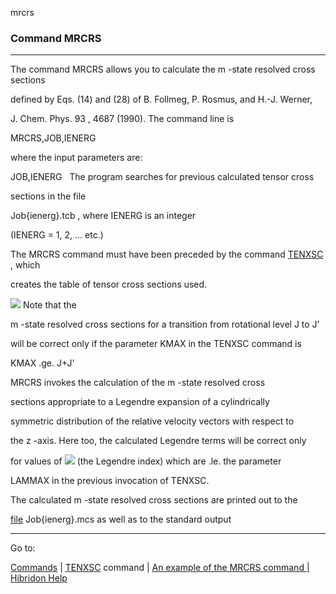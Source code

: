 mrcrs


###   Command MRCRS


------------------------------


The command MRCRS allows you to calculate the  m -state resolved  cross sections

defined by Eqs. (14) and (28) of B. Follmeg, P. Rosmus, and H.-J. Werner,

J. Chem. Phys.  93 , 4687 (1990).  The command line is


MRCRS,JOB,IENERG


where the input parameters are:


JOB,IENERG    The program searches for  previous calculated tensor cross

sections in the file

Job{ienerg}.tcb , where IENERG is an integer

(IENERG = 1, 2, ... etc.)


The MRCRS command must have been preceded by the command  [TENXSC](tenxsc.html)  , which

creates the table of tensor cross sections used.


![](warningsmall.gif)  Note that the

m -state resolved cross sections for a transition from rotational level J to J'

will be correct only if the parameter  KMAX  in the TENXSC command is


KMAX .ge. J+J'


MRCRS invokes the calculation of the  m -state resolved cross

sections appropriate to a Legendre expansion of a cylindrically

symmetric  distribution of the relative velocity vectors with respect to

the  z -axis. Here too, the calculated  Legendre terms will be correct only

for values of  ![](lambda12.gif)  (the Legendre index) which are  .le.  the parameter

LAMMAX  in the previous invocation of TENXSC.


The calculated  m -state resolved cross sections are printed out to the

[file](files.html)    Job{ienerg}.mcs  as well as to the standard output


------------------------------


Go to:


[Commands](commands.html)   |  [TENXSC](tenxsc.html)   command |  [An example of the MRCRS command |](tenxsc.ex.html) [Hibridon Help](hibhelp.html)
